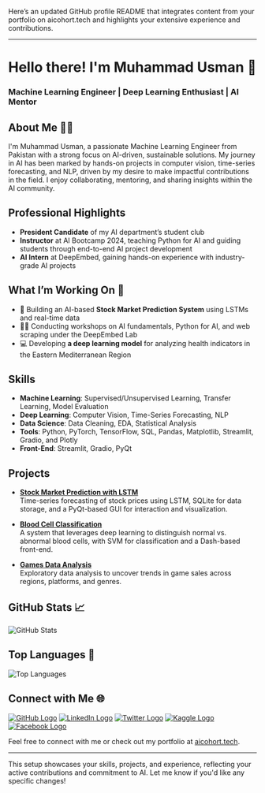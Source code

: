 Here’s an updated GitHub profile README that integrates content from your portfolio on aicohort.tech and highlights your extensive experience and contributions.

---

# Hello there! I'm Muhammad Usman 👋  
### Machine Learning Engineer | Deep Learning Enthusiast | AI Mentor

## About Me 🧑‍💻

I'm Muhammad Usman, a passionate Machine Learning Engineer from Pakistan with a strong focus on AI-driven, sustainable solutions. My journey in AI has been marked by hands-on projects in computer vision, time-series forecasting, and NLP, driven by my desire to make impactful contributions in the field. I enjoy collaborating, mentoring, and sharing insights within the AI community.

## Professional Highlights

- **President Candidate** of my AI department’s student club
- **Instructor** at AI Bootcamp 2024, teaching Python for AI and guiding students through end-to-end AI project development
- **AI Intern** at DeepEmbed, gaining hands-on experience with industry-grade AI projects

## What I’m Working On 🚀

- 🌱 Building an AI-based **Stock Market Prediction System** using LSTMs and real-time data
- 🧑‍🏫 Conducting workshops on AI fundamentals, Python for AI, and web scraping under the DeepEmbed Lab
- 💻 Developing **a deep learning model** for analyzing health indicators in the Eastern Mediterranean Region

## Skills

- **Machine Learning**: Supervised/Unsupervised Learning, Transfer Learning, Model Evaluation
- **Deep Learning**: Computer Vision, Time-Series Forecasting, NLP
- **Data Science**: Data Cleaning, EDA, Statistical Analysis
- **Tools**: Python, PyTorch, TensorFlow, SQL, Pandas, Matplotlib, Streamlit, Gradio, and Plotly
- **Front-End**: Streamlit, Gradio, PyQt

## Projects

- **[Stock Market Prediction with LSTM](https://github.com/mrusman8/Stock-Prediction)**  
  Time-series forecasting of stock prices using LSTM, SQLite for data storage, and a PyQt-based GUI for interaction and visualization.

- **[Blood Cell Classification](https://github.com/mrusman8/Blood-Cell-Classification)**  
  A system that leverages deep learning to distinguish normal vs. abnormal blood cells, with SVM for classification and a Dash-based front-end.

- **[Games Data Analysis](https://github.com/mrusman8/Games-Data-Analysis)**  
  Exploratory data analysis to uncover trends in game sales across regions, platforms, and genres.

## GitHub Stats 📈

![GitHub Stats](https://github-readme-stats.vercel.app/api?username=usman9-ai&show_icons=true&theme=radical)

## Top Languages 🌟

![Top Languages](https://github-readme-stats.vercel.app/api/top-langs/?username=usman9-ai&layout=compact)

## Connect with Me 🌐

[![GitHub Logo](https://your-image-url.com/github-logo.png)](https://github.com/mrusman8)
[![LinkedIn Logo](https://your-image-url.com/linkedin-logo.png)](https://www.linkedin.com/in/musman8/)
[![Twitter Logo](https://your-image-url.com/twitter-logo.png)](https://twitter.com/mr_usman8)
[![Kaggle Logo](https://your-image-url.com/kaggle-logo.png)](https://www.kaggle.com/usman8)
[![Facebook Logo](https://your-image-url.com/facebook-logo.png)](https://web.facebook.com/mrusman8)

Feel free to connect with me or check out my portfolio at [aicohort.tech](https://aicohort.tech/success-story/muhammad-usman/).

---

This setup showcases your skills, projects, and experience, reflecting your active contributions and commitment to AI. Let me know if you'd like any specific changes!
